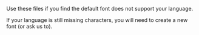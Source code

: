Use these files if you find the default font does not support your language.

If your language is still missing characters, you will need to create a new font (or ask us to).